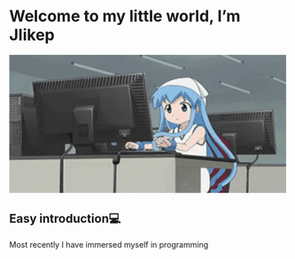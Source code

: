 <h1>Welcome to my little world, I’m JIikep</h1>

<img src="gifs/1st.gif" height="250" width="500"/>

<h2>Easy introduction💻</h2>
Most recently I have immersed myself in programming

<!---
JIikep/JIikep is a ✨ special ✨ repository because its `README.md` (this file) appears on your GitHub profile.
You can click the Preview link to take a look at your changes.
--->
